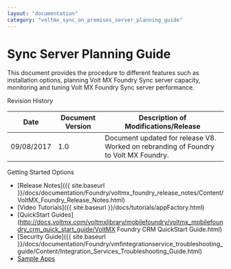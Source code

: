 ```yaml
---
layout: "documentation"
category: "voltmx_sync_on_premises_server_planning_guide"
---
```

                      


# Sync Server Planning Guide

This document provides the procedure to different features such as installation options, planning Volt MX Foundry Sync server capacity, monitoring and tuning Volt MX Foundry Sync server performance.

Revision History

  
| **Date** | **Document Version** | **Description of Modifications/Release** |
| --- | --- | --- |
| 09/08/2017 | 1.0 | Document updated for release V8. Worked on rebranding of Foundry to Volt MX Foundry. |

Getting Started Options

*   [Release Notes]({{ site.baseurl }}/docs/documentation/Foundry/voltmx_foundry_release_notes/Content/VoltMX_Foundry_Release_Notes.html)
*   [Video Tutorials]({{ site.baseurl }}/docs/tutorials/appFactory.html)
*   [QuickStart Guides](http://docs.voltmx.com/voltmxlibrary/mobilefoundry/voltmx_mobilefoundry_crm_quick_start_guide/VoltMX Foundry CRM QuickStart Guide.html)
*   [Security Guide]({{ site.baseurl }}/docs/documentation/Foundry/vmfintegrationservice_troubleshooting_guide/Content/Integration_Services_Troubleshooting_Guide.html)
*   [Sample Apps](https://github.com/HCL-TECH-SOFTWARE/volt-mx-samples)
